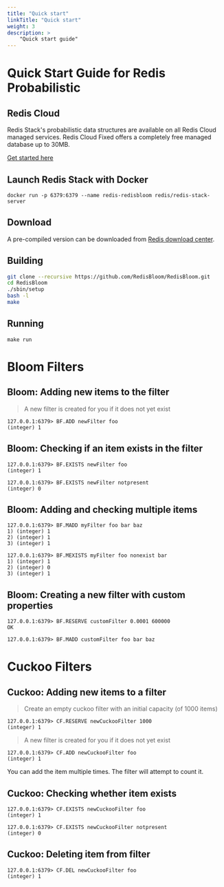 ```yaml
---
title: "Quick start"
linkTitle: "Quick start"
weight: 3
description: >
    "Quick start guide"
---
```


# Quick Start Guide for Redis Probabilistic

## Redis Cloud

Redis Stack's probabilistic data structures are available on all Redis Cloud managed services. Redis Cloud Fixed offers a completely free managed database up to 30MB.

[Get started here](https://redis.com/try-free/)

## Launch Redis Stack with Docker
```
docker run -p 6379:6379 --name redis-redisbloom redis/redis-stack-server
```

## Download

A pre-compiled version can be downloaded from [Redis download center](https://redis.com/download-center/modules/).

## Building

```sh
git clone --recursive https://github.com/RedisBloom/RedisBloom.git
cd RedisBloom
./sbin/setup
bash -l
make
```
## Running

```
make run
```

# Bloom Filters

## Bloom: Adding new items to the filter

> A new filter is created for you if it does not yet exist

```
127.0.0.1:6379> BF.ADD newFilter foo
(integer) 1
```

## Bloom: Checking if an item exists in the filter

```
127.0.0.1:6379> BF.EXISTS newFilter foo
(integer) 1
```

```
127.0.0.1:6379> BF.EXISTS newFilter notpresent
(integer) 0
```

## Bloom: Adding and checking multiple items

```
127.0.0.1:6379> BF.MADD myFilter foo bar baz
1) (integer) 1
2) (integer) 1
3) (integer) 1
```

```
127.0.0.1:6379> BF.MEXISTS myFilter foo nonexist bar
1) (integer) 1
2) (integer) 0
3) (integer) 1
```

## Bloom: Creating a new filter with custom properties

```
127.0.0.1:6379> BF.RESERVE customFilter 0.0001 600000
OK
```

```
127.0.0.1:6379> BF.MADD customFilter foo bar baz
```

# Cuckoo Filters

## Cuckoo: Adding new items to a filter


> Create an empty cuckoo filter with an initial capacity (of 1000 items)

```
127.0.0.1:6379> CF.RESERVE newCuckooFilter 1000
(integer) 1
```

> A new filter is created for you if it does not yet exist

```
127.0.0.1:6379> CF.ADD newCuckooFilter foo
(integer) 1
```

You can add the item multiple times. The filter will attempt to count it.

## Cuckoo: Checking whether item exists

```
127.0.0.1:6379> CF.EXISTS newCuckooFilter foo
(integer) 1
```

```
127.0.0.1:6379> CF.EXISTS newCuckooFilter notpresent
(integer) 0
```

## Cuckoo: Deleting item from filter

```
127.0.0.1:6379> CF.DEL newCuckooFilter foo
(integer) 1
```

